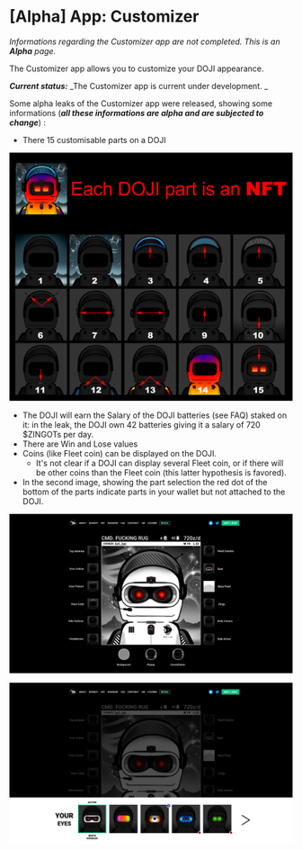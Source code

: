 # \[Alpha] App: Customizer

_Informations regarding the Customizer app are not completed. This is an **Alpha** page._

The Customizer app allows you to customize your DOJI appearance.&#x20;

_**Current status:**_ _The Customizer app is current under development. _

Some alpha leaks of the Customizer app were released, showing some informations (_**all these informations are alpha and are subjected to change**_) :

* There 15 customisable parts on a DOJI

![](<../.gitbook/assets/image (2) (1).png>)

* The DOJI will earn the Salary of the DOJI batteries (see FAQ) staked on it: in the leak, the DOJI own 42 batteries giving it a salary of 720 $ZINGOTs per day.
* There are Win and Lose values
* Coins (like Fleet coin) can be displayed on the DOJI.
  * It's not clear if a DOJI can display several Fleet coin, or if there will be other coins than the Fleet coin (this latter hypothesis is favored).
* In the second image, showing the part selection the red dot of the bottom of the parts indicate parts in your wallet but not attached to the DOJI.

![Alpha leak of the customizer app](<../.gitbook/assets/image (4) (1).png>)

![Alpha leak of the customizer app](<../.gitbook/assets/image (2) (1) (1).png>)

